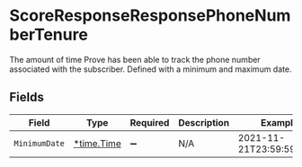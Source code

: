 # ScoreResponseResponsePhoneNumberTenure

The amount of time Prove has been able to track the phone number associated with the subscriber. Defined with a minimum and maximum date.


## Fields

| Field                                      | Type                                       | Required                                   | Description                                | Example                                    |
| ------------------------------------------ | ------------------------------------------ | ------------------------------------------ | ------------------------------------------ | ------------------------------------------ |
| `MinimumDate`                              | [*time.Time](https://pkg.go.dev/time#Time) | :heavy_minus_sign:                         | N/A                                        | 2021-11-21T23:59:59.000Z                   |